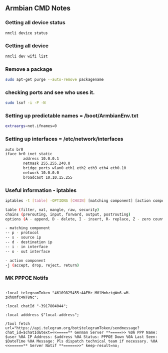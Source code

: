 ## Armbian CMD Notes

### Getting all device status
```bash
nmcli device status
```

### Getting all device
```bash
nmcli dev wifi list
```

### Remove a package
```bash
sudo apt-get purge --auto-remove packagename
```

### checking ports and see who uses it.
```bash
sudo lsof -i -P -N
```

### Setting up predictable names = /boot/ArmbianEnv.txt
```bash
extraargs=net.ifnames=0
```

### Setting up interfaces = /etc/network/interfaces
```bash
auto br0
iface br0 inet static
        address 10.0.0.1
        netmask 255.255.240.0
        bridge_ports wlan0 eth1 eth2 eth3 eth4 eth0.10
        network 10.0.0.0
        broadcast 10.10.15.255

```
### Useful information - iptables
```bash
iptables -t [table] -OPTIONS [CHAIN] [matching component] [action component]

table (filter, nat, mangle, raw, security)
chains (prerouting, input, forward, output, postrouting)
options (A - append, D - delete, I - insert, R- replace, Z - zero counters, L-list, P  - policy, E - renamte, F - flush, N - new user defined chain, X - delete chain)

- matching component
-- p - protocol
-- s - source ip
-- d - destination ip
-- i - in interface
-- o - out interface

- action component
-j (accept, drop, reject, return)

```


### MK PPPOE Notifs
```:global DateTime ([ / system clock get date ] . " " . [ / system clock get time ]);

:local telegramToken "46109825455:AAEMr_M0lMmhztgWn6-wM-zRhOmfc4NT8Nc";

:local chatId "-3917804044";

:local adddress $"local-address";

/tool fetch url="https://api.telegram.org/bot$telegramToken/sendmessage?chat_id=$chatId&text=<<=====** Genman Server **=====>> %0A PPP Name: $user %0A IP Address: $address %0A Status: PPPOE Down %0A Last Seen: $DateTime %0A Message: Pls dispatch technical team if necessary. %0A <<======** Server Notif **======>>" keep-result=no;
```

